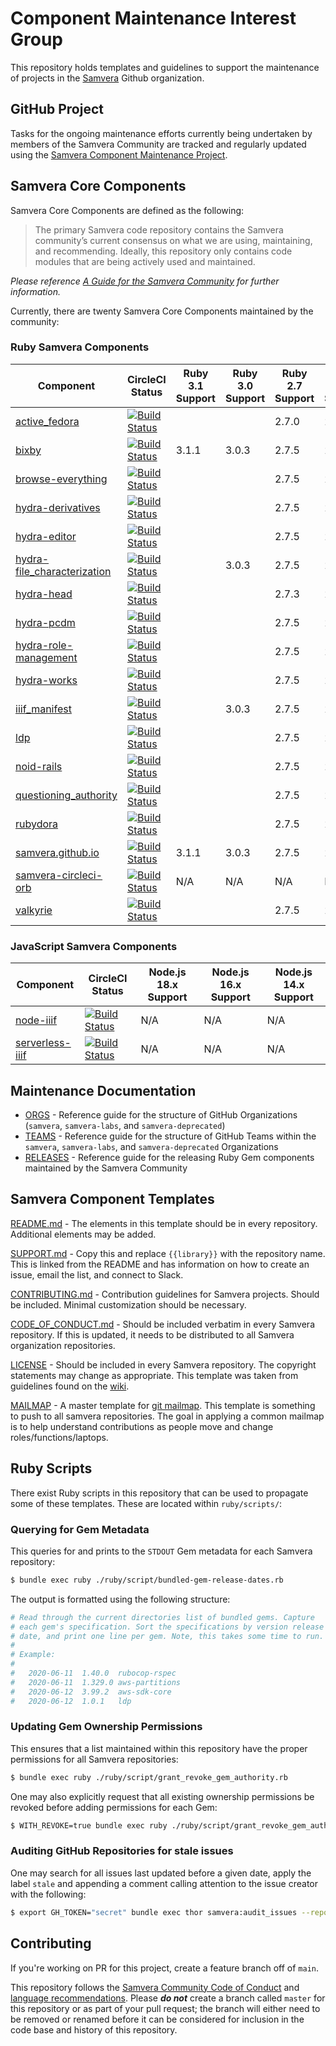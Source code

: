 # Component Maintenance Interest Group

This repository holds templates and guidelines to support the maintenance of projects in the [Samvera](https://github.com/samvera) Github organization.

## GitHub Project

Tasks for the ongoing maintenance efforts currently being undertaken by members of the Samvera Community are tracked and regularly updated using the [Samvera Component Maintenance Project](https://github.com/orgs/samvera/projects/28/views/3).

## Samvera Core Components

Samvera Core Components are defined as the following:

> The primary Samvera code repository contains the Samvera community’s current consensus on what we are using, maintaining, and recommending. Ideally, this repository only contains code modules that are being actively used and maintained.

_Please reference [A Guide for the Samvera Community](https://samvera.github.io/core_components.html) for further information._

Currently, there are twenty Samvera Core Components maintained by the community:

### Ruby Samvera Components

| Component | CircleCI Status | Ruby 3.1 Support | Ruby 3.0 Support | Ruby 2.7 Support | Ruby 2.6 Support | Rails 7.0 Support | Rails 6.1 Support | Rails 6.0 Support | Rails 5.2 Support |
| --- | --- | --- | --- | --- | --- | --- | --- | --- | --- |
| [active_fedora](https://github.com/samvera/active_fedora)                             | [![Build Status](https://circleci.com/gh/samvera/active_fedora.svg?style=svg)](https://circleci.com/gh/samvera/active_fedora)                             |                  |                  | 2.7.0            | 2.6.5            |                   |                   | 6.0.2             | 5.2.4             |
| [bixby](https://github.com/samvera/bixby)                                             | [![Build Status](https://circleci.com/gh/samvera/bixby.svg?style=svg)](https://circleci.com/gh/samvera/bixby)                                             | 3.1.1            | 3.0.3            | 2.7.5            | 2.6.9            | N/A               | N/A               | N/A               | N/A               |
| [browse-everything](https://github.com/samvera/browse-everything)                     | [![Build Status](https://circleci.com/gh/samvera/browse-everything.svg?style=svg)](https://circleci.com/gh/samvera/browse-everything)                     |                  |                  | 2.7.5            | 2.6.9            |                   |                   | 6.0.4.7           | 5.2.4             |
| [hydra-derivatives](https://github.com/samvera/hydra-derivatives)                     | [![Build Status](https://circleci.com/gh/samvera/hydra-derivatives.svg?style=svg)](https://circleci.com/gh/samvera/hydra-derivatives)                     |                  |                  | 2.7.5            | 2.6.9            | N/A               | N/A               | N/A               | N/A               |
| [hydra-editor](https://github.com/samvera/hydra-editor)                               | [![Build Status](https://circleci.com/gh/samvera/hydra-editor.svg?style=svg)](https://circleci.com/gh/samvera/hydra-editor)                               |                  |                  | 2.7.5            | 2.6.9            |                   |                   | 6.0.3.4           | 5.2.3             |
| [hydra-file_characterization](https://github.com/samvera/hydra-file_characterization) | [![Build Status](https://circleci.com/gh/samvera/hydra-file_characterization.svg?style=svg)](https://circleci.com/gh/samvera/hydra-file_characterization) |                  | 3.0.3            | 2.7.5            | 2.6.9            | 7.0.2.3           | 6.1.5             | 6.0.4.7           | 5.2.7             |
| [hydra-head](https://github.com/samvera/hydra-head)                                   | [![Build Status](https://circleci.com/gh/samvera/hydra-head.svg?style=svg)](https://circleci.com/gh/samvera/hydra-head)                                   |                  |                  | 2.7.3            | 2.6.7            |                   |                   | 6.0.3.7           | 5.2.6             |
| [hydra-pcdm](https://github.com/samvera/hydra-pcdm)                                   | [![Build Status](https://circleci.com/gh/samvera/hydra-pcdm.svg?style=svg)](https://circleci.com/gh/samvera/hydra-pcdm)                                   |                  |                  | 2.7.5            | 2.6.9            |                   |                   | 6.0.2             | 5.2.4             |
| [hydra-role-management](https://github.com/samvera/hydra-role-management)             | [![Build Status](https://circleci.com/gh/samvera/hydra-role-management.svg?style=svg)](https://circleci.com/gh/samvera/hydra-role-management)             |                  |                  | 2.7.5            | 2.6.9            |                   |                   | 6.0.2             | 5.2.4             |
| [hydra-works](https://github.com/samvera/hydra-works)                                 | [![Build Status](https://circleci.com/gh/samvera/hydra-works.svg?style=svg)](https://circleci.com/gh/samvera/hydra-works)                                 |                  |                  | 2.7.5            | 2.6.9            |                   |                   | 6.0.3.1           | 5.2.4.3           | [![Build Status](https://circleci.com/gh/samvera/hydra-works.svg?style=svg)](https://circleci.com/gh/samvera/hydra-works) |
| [iiif_manifest](https://github.com/samvera/iiif_manifest)                             | [![Build Status](https://circleci.com/gh/samvera/iiif_manifest.svg?style=svg)](https://circleci.com/gh/samvera/iiif_manifest)                             |                  | 3.0.3            | 2.7.5            | 2.6.9            | N/A               | N/A               | N/A               | N/A               |
| [ldp](https://github.com/samvera/ldp)                                                 | [![Build Status](https://circleci.com/gh/samvera/ldp.svg?style=svg)](https://circleci.com/gh/samvera/ldp)                                                 |                  |                  | 2.7.5            | 2.6.9            |                   |                   | 6.0.4.4           | 5.2.0             |
| [noid-rails](https://github.com/samvera/noid-rails)                                   | [![Build Status](https://circleci.com/gh/samvera/noid-rails.svg?style=svg)](https://circleci.com/gh/samvera/noid-rails)                                   |                  |                  | 2.7.5            | 2.6.9            |                   | 6.1.3.2           | 6.0.3.2           | 5.2.4.3           |
| [questioning_authority](https://github.com/samvera/questioning_authority)             | [![Build Status](https://circleci.com/gh/samvera/questioning_authority.svg?style=svg)](https://circleci.com/gh/samvera/questioning_authority)             |                  |                  | 2.7.5            | 2.6.9            |                   | 6.1.1             | 6.0.2             | 5.2.4             |
| [rubydora](https://github.com/samvera/rubydora)                                       | [![Build Status](https://circleci.com/gh/samvera/rubydora.svg?style=svg)](https://circleci.com/gh/samvera/rubydora)                                       |                  |                  | 2.7.5            | 2.6.9            |                   |                   | 6.0.2             | 5.2.4             |
| [samvera.github.io](https://github.com/samvera/samvera.github.io)                     | [![Build Status](https://circleci.com/gh/samvera/samvera.github.io.svg?style=svg)](https://circleci.com/gh/samvera/samvera.github.io)                     | 3.1.1            | 3.0.3            | 2.7.5            | 2.6.9            | N/A               | N/A               | N/A               | N/A               |
| [samvera-circleci-orb](https://github.com/samvera/samvera-circleci-orb)               | [![Build Status](https://circleci.com/gh/samvera/samvera-circleci-orb.svg?style=svg)](https://circleci.com/gh/samvera/samvera-circleci-orb)               | N/A              | N/A              | N/A              | N/A              | N/A               | N/A               | N/A               | N/A               |
| [valkyrie](https://github.com/samvera/valkyrie)                                       | [![Build Status](https://circleci.com/gh/samvera/valkyrie.svg?style=svg)](https://circleci.com/gh/samvera/valkyrie)                                       |                  |                  | 2.7.5            | 2.6.5            |                   |                   | 6.0.5             | 5.2.8             |

### JavaScript Samvera Components

| Component                                                     | CircleCI Status                                                                                                                   | Node.js 18.x Support | Node.js 16.x Support | Node.js 14.x Support |
| ------------------------------------------------------------- | --------------------------------------------------------------------------------------------------------------------------------- | -------------------- | -------------------- | -------------------- |
| [node-iiif](https://github.com/samvera/node-iiif)             | [![Build Status](https://circleci.com/gh/samvera/node-iiif.svg?style=svg)](https://circleci.com/gh/samvera/node-iiif)             | N/A                  | N/A                  | N/A                  | N/A | N/A | N/A | N/A | N/A |
| [serverless-iiif](https://github.com/samvera/serverless-iiif) | [![Build Status](https://circleci.com/gh/samvera/serverless-iiif.svg?style=svg)](https://circleci.com/gh/samvera/serverless-iiif) | N/A                  | N/A                  | N/A                  | N/A | N/A | N/A | N/A | N/A |

## Maintenance Documentation

- [ORGS](./ORGS.md) - Reference guide for the structure of GitHub Organizations (`samvera`, `samvera-labs`, and `samvera-deprecated`)
- [TEAMS](./TEAMS.md) - Reference guide for the structure of GitHub Teams within the `samvera`, `samvera-labs`, and `samvera-deprecated` Organizations
- [RELEASES](./ruby/RELEASES.md) - Reference guide for the releasing Ruby Gem components maintained by the Samvera Community

## Samvera Component Templates

[README.md](./templates/README.md) - The elements in this template should be in
every repository. Additional elements may be added.

[SUPPORT.md](./templates/SUPPORT.md) - Copy this and replace `{{library}}` with
the repository name. This is linked from the README and has information on how
to create an issue, email the list, and connect to Slack.

[CONTRIBUTING.md](./templates/CONTRIBUTING.md) - Contribution guidelines for
Samvera projects. Should be included. Minimal customization should be necessary.

[CODE_OF_CONDUCT.md](./templates/CODE_OF_CONDUCT.md) - Should be included
verbatim in every Samvera repository. If this is updated, it needs to be
distributed to all Samvera organization repositories.

[LICENSE](./templates/LICENSE) - Should be included in every Samvera
repository. The copyright statements may change as appropriate. This template
was taken from guidelines found on the
[wiki](https://wiki.duraspace.org/display/samvera/Code+Copyright+Statement).

[MAILMAP](./templates/MAILMAP) - A master template for [git mailmap](https://www.git-scm.com/docs/git-check-mailmap).
This template is something to push to all samvera repositories. The goal in
applying a common mailmap is to help understand contributions as people move
and change roles/functions/laptops.

## Ruby Scripts

There exist Ruby scripts in this repository that can be used to propagate some of these templates. These are located within `ruby/scripts/`:

### Querying for Gem Metadata

This queries for and prints to the `STDOUT` Gem metadata for each Samvera repository:

```bash
$ bundle exec ruby ./ruby/script/bundled-gem-release-dates.rb
```

The output is formatted using the following structure:

```bash
# Read through the current directories list of bundled gems. Capture
# each gem's specification. Sort the specifications by version release
# date, and print one line per gem. Note, this takes some time to run.
#
# Example:
#
#   2020-06-11  1.40.0  rubocop-rspec
#   2020-06-11  1.329.0 aws-partitions
#   2020-06-12  3.99.2  aws-sdk-core
#   2020-06-12  1.0.1   ldp
```

### Updating Gem Ownership Permissions

This ensures that a list maintained within this repository have the proper permissions for all Samvera repositories:

```bash
$ bundle exec ruby ./ruby/script/grant_revoke_gem_authority.rb
```

One may also explicitly request that all existing ownership permissions be revoked before adding permissions for each Gem:

```bash
$ WITH_REVOKE=true bundle exec ruby ./ruby/script/grant_revoke_gem_authority.rb
```

### Auditing GitHub Repositories for stale issues

One may search for all issues last updated before a given date, apply the label `stale` and appending a comment calling attention to the issue creator with the following:

```bash
$ export GH_TOKEN="secret" bundle exec thor samvera:audit_issues --repo="samvera/active_fedora" --updated="2021-01-01"
```

## Contributing

If you're working on PR for this project, create a feature branch off of `main`.

This repository follows the [Samvera Community Code of Conduct](https://samvera.atlassian.net/wiki/spaces/samvera/pages/405212316/Code+of+Conduct) and [language recommendations](https://github.com/samvera/maintenance/blob/main/templates/CONTRIBUTING.md#language). Please **_do not_** create a branch called `master` for this repository or as part of your pull request; the branch will either need to be removed or renamed before it can be considered for inclusion in the code base and history of this repository.
